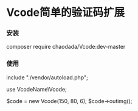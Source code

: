 # Vcode简单的验证码扩展
### 安装
composer require chaodada/Vcode:dev-master
### 使用
include "./vendor/autoload.php";

use VcodeName\Vcode;

$code = new Vcode(150, 80, 6);
$code->outimg();


